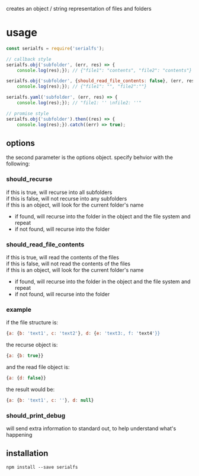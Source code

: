creates an object / string representation of files and folders

# usage

```javascript
const serialfs = require('serialfs');

// callback style
serialfs.obj('subfolder', (err, res) => {
    console.log(res);}); // {"file1": "contents", "file2": "contents"}

serialfs.obj('subfolder', {should_read_file_contents: false}, (err, res) => {
    console.log(res);}); // {"file1": "", "file2":""}

serialfs.yaml('subfolder', (err, res) => {
    console.log(res);}); // "file1: '' \nfile2: ''"

// promise style
serialfs.obj('subfolder').then((res) => {
    console.log(res);}).catch((err) => true);
```

## options

the second parameter is the options object. specify behvior with the following:

### should_recurse

if this is true, will recurse into all subfolders\
if this is false, will not recurse into any subfolders\
if this is an object, will look for the current folder's name
- if found, will recurse into the folder in the object and the file system and repeat
- if not found, will recurse into the folder

### should_read_file_contents

if this is true, will read the contents of the files\
if this is false, will not read the contents of the files\
if this is an object, will look for the current folder's name
- if found, will recurse into the folder in the object and the file system and repeat
- if not found, will recurse into the folder

### example
if the file structure is:
```javascript
{a: {b: 'text1', c: 'text2'}, d: {e: 'text3:, f: 'text4'}}
```

the recurse object is:
```javascript
{a: {b: true}}
```

and the read file object is:
```javascript
{a: {d: false}}
```

the result would be:
```javascript
{a: {b: 'text1', c: ''}, d: null}
```

### should_print_debug

will send extra information to standard out, to help understand what's happening

## installation

```shell
npm install --save serialfs
```
